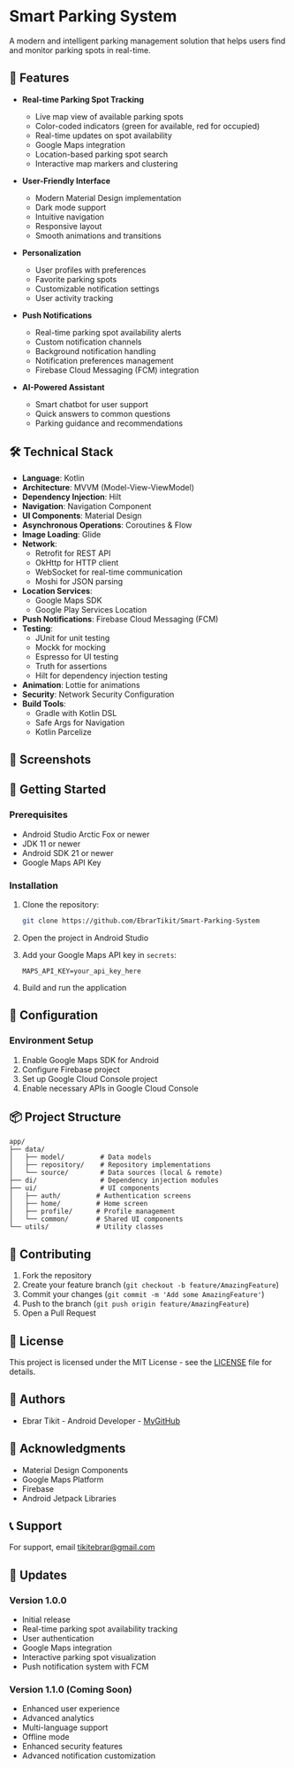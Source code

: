 # Smart Parking System

A modern and intelligent parking management solution that helps users find and monitor parking spots in real-time.

## 🌟 Features

- **Real-time Parking Spot Tracking**
  - Live map view of available parking spots
  - Color-coded indicators (green for available, red for occupied)
  - Real-time updates on spot availability
  - Google Maps integration
  - Location-based parking spot search
  - Interactive map markers and clustering

- **User-Friendly Interface**
  - Modern Material Design implementation
  - Dark mode support
  - Intuitive navigation
  - Responsive layout
  - Smooth animations and transitions

- **Personalization**
  - User profiles with preferences
  - Favorite parking spots
  - Customizable notification settings
  - User activity tracking

- **Push Notifications**
  - Real-time parking spot availability alerts
  - Custom notification channels
  - Background notification handling
  - Notification preferences management
  - Firebase Cloud Messaging (FCM) integration

- **AI-Powered Assistant**
  - Smart chatbot for user support
  - Quick answers to common questions
  - Parking guidance and recommendations

## 🛠 Technical Stack

- **Language**: Kotlin
- **Architecture**: MVVM (Model-View-ViewModel)
- **Dependency Injection**: Hilt
- **Navigation**: Navigation Component
- **UI Components**: Material Design
- **Asynchronous Operations**: Coroutines & Flow
- **Image Loading**: Glide
- **Network**: 
  - Retrofit for REST API
  - OkHttp for HTTP client
  - WebSocket for real-time communication
  - Moshi for JSON parsing
- **Location Services**: 
  - Google Maps SDK
  - Google Play Services Location
- **Push Notifications**: Firebase Cloud Messaging (FCM)
- **Testing**:
  - JUnit for unit testing
  - Mockk for mocking
  - Espresso for UI testing
  - Truth for assertions
  - Hilt for dependency injection testing
- **Animation**: Lottie for animations
- **Security**: Network Security Configuration
- **Build Tools**:
  - Gradle with Kotlin DSL
  - Safe Args for Navigation
  - Kotlin Parcelize

## 📱 Screenshots



## 🚀 Getting Started

### Prerequisites

- Android Studio Arctic Fox or newer
- JDK 11 or newer
- Android SDK 21 or newer
- Google Maps API Key

### Installation

1. Clone the repository:
   ```bash
   git clone https://github.com/EbrarTikit/Smart-Parking-System
   ```

2. Open the project in Android Studio

3. Add your Google Maps API key in `secrets`:
   ```properties
   MAPS_API_KEY=your_api_key_here
   ```

4. Build and run the application

## 🔧 Configuration

### Environment Setup

1. Enable Google Maps SDK for Android
2. Configure Firebase project
3. Set up Google Cloud Console project
4. Enable necessary APIs in Google Cloud Console

## 📦 Project Structure

```
app/
├── data/
│   ├── model/         # Data models
│   ├── repository/    # Repository implementations
│   └── source/        # Data sources (local & remote)
├── di/                # Dependency injection modules
├── ui/                # UI components
│   ├── auth/         # Authentication screens
│   ├── home/         # Home screen
│   ├── profile/      # Profile management
│   └── common/       # Shared UI components
└── utils/            # Utility classes
```

## 🤝 Contributing

1. Fork the repository
2. Create your feature branch (`git checkout -b feature/AmazingFeature`)
3. Commit your changes (`git commit -m 'Add some AmazingFeature'`)
4. Push to the branch (`git push origin feature/AmazingFeature`)
5. Open a Pull Request

## 📄 License

This project is licensed under the MIT License - see the [LICENSE](LICENSE) file for details.

## 👥 Authors

- Ebrar Tikit - Android Developer - [MyGitHub](https://github.com/EbrarTikit)

## 🙏 Acknowledgments

- Material Design Components
- Google Maps Platform
- Firebase
- Android Jetpack Libraries

## 📞 Support

For support, email [tikitebrar@gmail.com](mailto:tikitebrar@gmail.com)

## 🔄 Updates

### Version 1.0.0
- Initial release
- Real-time parking spot availability tracking
- User authentication
- Google Maps integration
- Interactive parking spot visualization
- Push notification system with FCM

### Version 1.1.0 (Coming Soon)
- Enhanced user experience
- Advanced analytics
- Multi-language support
- Offline mode
- Enhanced security features
- Advanced notification customization 